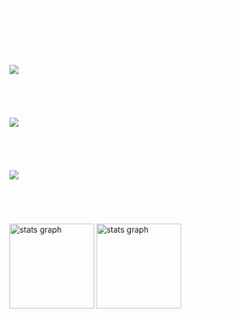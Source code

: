 <h2 align="left" style="color:white;">👋 Hi,</h2>

###

<div align="left">
</div>

<h2 align="left" style="color:white;">Development Tools</h2>

###

<div align="left">
    <img src="https://skillicons.dev/icons?i=vscode,androidstudio,figma,github,gitlab,git&theme=dark" />
</div>

<h2 align="left" style="color:white;">Programming and Markup Languages</h2>

###

<div align="left">
    <img src="https://skillicons.dev/icons?i=dart,js,html,css&theme=dark" />
</div>

<h2 align="left" style="color:white;">Frameworks, Libraries & Platforms</h2>

###

<div align="left">
    <img src="https://skillicons.dev/icons?i=flutter,react,nodejs,materialui,redux,jest,firebase,stackoverflow,discord&theme=dark" />
</div>

<h2 align="left" style="color:white;">Stats</h2>

###

<div align="left">
    <!-- theme=tokyonight -->
<!--     <img src="https://github-readme-stats.vercel.app/api?username=agoesm&theme=tokyonight&hide_border=false&include_all_commits=true&count_private=true" height="150" alt="stats graph"  />
    <img src="https://github-readme-stats.vercel.app/api/top-langs/?username=rezaageng&layout=compact&theme=tokyonight&hide_border=false" height="150" alt="stats graph"  /> -->
    <!-- theme=radical -->
    <img src="https://github-readme-stats.vercel.app/api?username=agoesm&theme=radical&hide_border=false&include_all_commits=true&count_private=true" height="150" alt="stats graph"  />
    <img src="https://github-readme-stats.vercel.app/api/top-langs/?username=rezaageng&layout=compact&theme=radical&hide_border=false" height="150" alt="stats graph"  />
</div>
